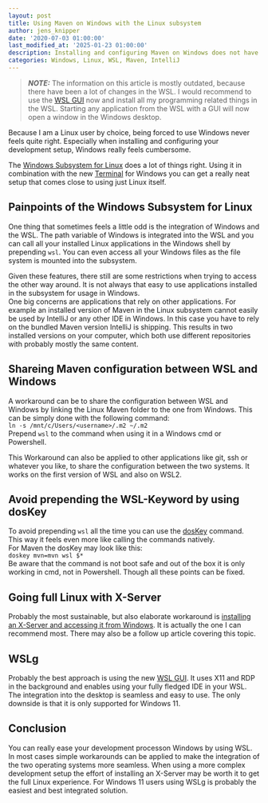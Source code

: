 ```yaml
---
layout: post
title: Using Maven on Windows with the Linux subsystem
author: jens_knipper
date: '2020-07-03 01:00:00'
last_modified_at: '2025-01-23 01:00:00'
description: Installing and configuring Maven on Windows does not have to be a pain anymore. Thanks to the WSL it becomes almost as straightforward as using Linux. Although depending on your use case there might be some restrictions.
categories: Windows, Linux, WSL, Maven, IntelliJ
---
```

> **_NOTE:_** The information on this article is mostly outdated, because there have been a lot of changes in the WSL. I would recommend to use the [WSL GUI](https://github.com/microsoft/wslg) now and install all my programming related things in the WSL. Starting any application from the WSL with a GUI will now open a window in the Windows desktop.

Because I am a Linux user by choice, being forced to use Windows never feels quite right. Especially when installing and configuring your development setup, Windows really feels cumbersome.

The [Windows Subsystem for Linux](https://en.wikipedia.org/wiki/Windows_Subsystem_for_Linux) does a lot of things right. Using it in combination with the new [Terminal](https://github.com/microsoft/terminal) for Windows you can get a really neat setup that comes close to using just Linux itself.

## Painpoints of the Windows Subsystem for Linux
One thing that sometimes feels a little odd is the integration of Windows and the WSL. The path variable of Windows is integrated into the WSL and you can call all your installed Linux applications in the Windows shell by prepending `wsl`. You can even access all your Windows files as the file system is mounted into the subsystem.

Given these features, there still are some restrictions when trying to access the other way around. It is not always that easy to use applications installed in the subsystem for usage in Windows.  
One big concerns are applications that rely on other applications. For example an installed version of Maven in the Linux subsystem cannot easily be used by IntelliJ or any other IDE in Windows. In this case you have to rely on the bundled Maven version IntelliJ is shipping. This results in two installed versions on your computer, which both use different repositories with probably mostly the same content.

## Shareing Maven configuration between WSL and Windows
A workaround can be to share the configuration between WSL and Windows by linking the Linux Maven folder to the one from Windows. This can be simply done with the following command:  
`ln -s /mnt/c/Users/<username>/.m2 ~/.m2`  
Prepend `wsl` to the command when using it in a Windows cmd or Powershell.

This Workaround can also be applied to other applications like git, ssh or whatever you like, to share the configuration between the two systems. It works on the first version of WSL and also on WSL2.

## Avoid prepending the WSL-Keyword by using dosKey
To avoid prepending `wsl` all the time you can use the [dosKey](https://4sysops.com/archives/using-doskey-aliases/) command. This way it feels even more like calling the commands natively.  
For Maven the dosKey may look like this:  
`doskey mvn=mvn wsl $*`  
Be aware that the command is not boot safe and out of the box it is only working in cmd, not in Powershell. Though all these points can be fixed.

## Going full Linux with X-Server
Probably the most sustainable, but also elaborate workaround is [installing an X-Server and accessing it from Windows](https://github.com/lackovic/notes/tree/master/Windows/Windows%20Subsystem%20for%20Linux#run-a-linux-gui-application-in-wsl-2). It is actually the one I can recommend most. There may also be a follow up article covering this topic.

## WSLg
Probably the best approach is using the new [WSL GUI](https://github.com/microsoft/wslg). 
It uses X11 and RDP in the background and enables using your fully fledged IDE in your WSL.
The integration into the desktop is seamless and easy to use.
The only downside is that it is only supported for Windows 11.

## Conclusion
You can really ease your development processon Windows by using WSL. In most cases simple workarounds can be applied to make the integration of the two operating systems more seamless. When using a more complex development setup the effort of installing an X-Server may be worth it to get the full Linux experience. For Windows 11 users using WSLg is probably the easiest and best integrated solution.